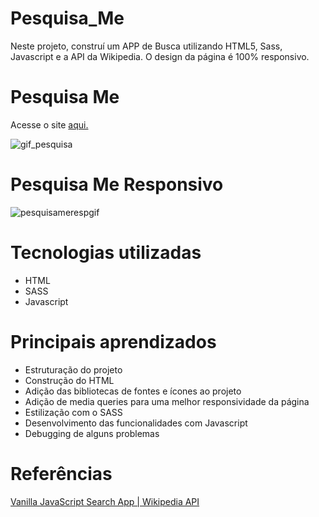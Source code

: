 # Pesquisa_Me
 Neste projeto, construí um APP de Busca utilizando HTML5, Sass, Javascript e a API da Wikipedia.
 O design da página é 100% responsivo.
 
 
 # Pesquisa Me
 
 Acesse o site [aqui.](https://pesquisa-me.netlify.app/)
 
 ![gif_pesquisa](https://user-images.githubusercontent.com/81118959/165116765-d1c6eac9-490f-4232-a443-bb82aa4d2ee6.gif)

 # Pesquisa Me Responsivo
 
 ![pesquisamerespgif](https://user-images.githubusercontent.com/81118959/167176597-98c563ca-edde-4c5d-b3c1-269d477d80bf.gif)

 
 # Tecnologias utilizadas
 * HTML
 * SASS
 * Javascript
 
 
 # Principais aprendizados
 * Estruturação do projeto
 * Construção do HTML
 * Adição das bibliotecas de fontes e ícones ao projeto
 * Adição de media queries para uma melhor responsividade da página
 * Estilização com o SASS
 * Desenvolvimento das funcionalidades com Javascript
 * Debugging de alguns problemas
 
 
 # Referências

[Vanilla JavaScript Search App | Wikipedia API](https://www.youtube.com/watch?v=Dk6Wopar10k&list=PLyMSASReZkcs2RvbzCDSPJlx-4dppjDsu&index=3)
